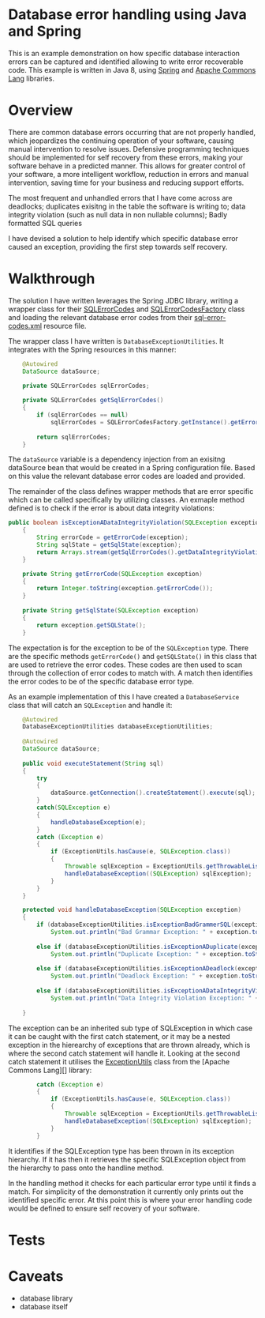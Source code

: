 # Database error handling using Java and Spring

This is an example demonstration on how specific database interaction errors can be captured and identified allowing to write error recoverable code. This example is written in Java 8, using [Spring][] and [Apache Commons Lang](https://commons.apache.org/proper/commons-lang/) libraries.

# Overview

There are common database errors occurring that are not properly handled, which jeopardizes the continuing operation of your software, causing manual intervention to resolve issues. Defensive programming techniques should be implemented for self recovery from these errors, making your software behave in a predicted manner. This allows for greater control of your software, a more intelligent workflow, reduction in errors and manual intervention, saving time for your business and reducing support efforts.

The most frequent and unhandled errors that I have come across are deadlocks; duplicates exisitng in the table the software is writing to; data integrity violation (such as null data in non nullable columns); Badly formatted SQL queries

I have devised a solution to help identify which specific database error caused an exception, providing the first step towards self recovery.

# Walkthrough

The solution I have written leverages the Spring JDBC library, writing a wrapper class for their [SQLErrorCodes][] and [SQLErrorCodesFactory][] class and loading the relevant database error codes from their [sql-error-codes.xml][] resource file.

The wrapper class I have written is `DatabaseExceptionUtilities`. It integrates with the Spring resources in this manner:

```java
	@Autowired
	DataSource dataSource;
	
	private SQLErrorCodes sqlErrorCodes;

	private SQLErrorCodes getSqlErrorCodes()
	{
		if (sqlErrorCodes == null)
			sqlErrorCodes = SQLErrorCodesFactory.getInstance().getErrorCodes(dataSource);
		
		return sqlErrorCodes;
	}
```
The `dataSource` variable is a dependency injection from an exisitng dataSource bean that would be created in a Spring configuration file. Based on this value the relevant database error codes are loaded and provided. 

The remainder of the class defines wrapper methods that are error specific which can be called specifically by utilizing classes. An exmaple method defined is to check if the error is about data integrity violations:

```java
public boolean isExceptionADataIntegrityViolation(SQLException exception)
	{
		String errorCode = getErrorCode(exception);
		String sqlState = getSqlState(exception);
		return Arrays.stream(getSqlErrorCodes().getDataIntegrityViolationCodes()).anyMatch(x -> x.equalsIgnoreCase(errorCode) || x.equalsIgnoreCase(sqlState));
	}

	private String getErrorCode(SQLException exception)
	{
		return Integer.toString(exception.getErrorCode());
	}
	
	private String getSqlState(SQLException exception) 
	{
		return exception.getSQLState();
	}
```
The expectation is for the exception to be of the `SQLException` type. There are the specific methods `getErrorCode()` and `getSQLState()` in this class that are used to retrieve the error codes. These codes are then used to scan through the collection of error codes to match with. A match then identifies the error codes to be of the specific database error type. 

As an example implementation of this I have created a `DatabaseService` class that will catch an `SQLException` and handle it:

```Java
	@Autowired
	DatabaseExceptionUtilities databaseExceptionUtilities;
	
	@Autowired
	DataSource dataSource;
	
	public void executeStatement(String sql)
	{
		try
		{
			dataSource.getConnection().createStatement().execute(sql);
		}
		catch(SQLException e)
		{
			handleDatabaseException(e);
		}
		catch (Exception e)
		{
			if (ExceptionUtils.hasCause(e, SQLException.class))
			{
				Throwable sqlException = ExceptionUtils.getThrowableList(e).get(ExceptionUtils.indexOfType(e, SQLException.class));
				handleDatabaseException((SQLException) sqlException);
			}
		}
	}

	protected void handleDatabaseException(SQLException exception) 
	{
		if (databaseExceptionUtilities.isExceptionBadGrammerSQL(exception))
			System.out.println("Bad Grammar Exception: " + exception.toString());
		
		else if (databaseExceptionUtilities.isExceptionADuplicate(exception))
			System.out.println("Duplicate Exception: " + exception.toString());
		
		else if (databaseExceptionUtilities.isExceptionADeadlock(exception))
			System.out.println("Deadlock Exception: " + exception.toString());
		
		else if (databaseExceptionUtilities.isExceptionADataIntegrityViolation(exception))
			System.out.println("Data Integrity Violation Exception: " + exception.toString());
			
	}
```
The exception can be an inherited sub type of SQLException in which case it can be caught with the first catch statement, or it may be a nested exception in the hierearchy of exceptions that are thrown already, which is where the second catch statement will handle it. Looking at the second catch statement it utilises the [ExceptionUtils][] class from the [Apache Commons Lang][] library:

```java
		catch (Exception e)
		{
			if (ExceptionUtils.hasCause(e, SQLException.class))
			{
				Throwable sqlException = ExceptionUtils.getThrowableList(e).get(ExceptionUtils.indexOfType(e, SQLException.class));
				handleDatabaseException((SQLException) sqlException);
			}
		}
```
It identifies if the SQLException type has been thrown in its exception hierarchy. If it has then it retrieves the specific SQLException object from the hierarchy to pass onto the handline method.

In the handling method it checks for each particular error type until it finds a match. For simplicity of the demonstration it currently only prints out the identified specific error. At this point this is where your error handling code would be defined to ensure self recovery of your software.

# Tests

# Caveats
- database library
- database itself

[Spring]: https://spring.io/
[Aapache Commons Lang]: https://commons.apache.org/proper/commons-lang/
[SQLErrorCodes]: http://docs.spring.io/spring/docs/current/javadoc-api/org/springframework/jdbc/support/SQLErrorCodes.html
[SQLErrorCodesFactory]:http://docs.spring.io/spring/docs/current/javadoc-api/org/springframework/jdbc/support/SQLErrorCodesFactory.html
[sql-error-codes.xml]: https://github.com/spring-projects/spring-framework/blob/master/spring-jdbc/src/main/resources/org/springframework/jdbc/support/sql-error-codes.xml
[ExceptionUtils]: https://commons.apache.org/proper/commons-lang/apidocs/org/apache/commons/lang3/exception/ExceptionUtils.html

